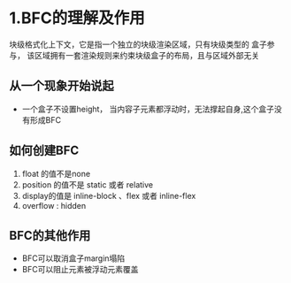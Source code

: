 # 1.BFC的理解及作用

块级格式化上下文，它是指一个独立的块级渲染区域，只有块级类型的 盒子参与， 该区域拥有一套渲染规则来约束块级盒子的布局，且与区域外部无关

## 从一个现象开始说起

- 一个盒子不设置height， 当内容子元素都浮动时，无法撑起自身,这个盒子没有形成BFC

## 如何创建BFC

1. float 的值不是none
2. position 的值不是 static 或者 relative
3. display的值是 inline-block 、flex 或者 inline-flex 
4. overflow : hidden

## BFC的其他作用

- BFC可以取消盒子margin塌陷
- BFC可以阻止元素被浮动元素覆盖